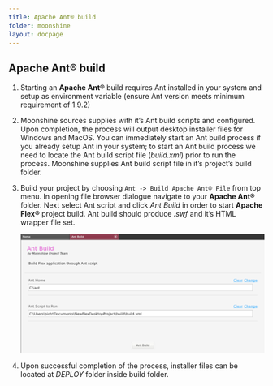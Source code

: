 ```yaml
---
title: Apache Ant® build
folder: moonshine
layout: docpage
---
```


## Apache Ant® build

1. Starting an **Apache Ant®** build requires Ant installed in your system and setup as environment variable (ensure Ant version meets minimum requirement of 1.9.2)

2. Moonshine sources supplies with it’s Ant build scripts and configured. Upon completion, the process will output desktop installer files for Windows and MacOS. You can immediately start an Ant build process if you already setup Ant in your system; to start an Ant build process we need to locate the Ant build script file (_build.xml_) prior to run the process. Moonshine supplies Ant build script file in it’s project’s build folder.

3. Build your project by choosing `Ant -> Build Apache Ant® File` from top menu. In opening file browser dialogue navigate to your **Apache Ant®** folder. Next select Ant script and click _Ant Build_ in order to start **Apache Flex®** project build. Ant build should produce _.swf_ and it’s HTML wrapper file set.

    ![Apache Ant build configuration](/images/moonshine/ant_build_configuration.png)

4. Upon successful completion of the process, installer files can be located at _DEPLOY_ folder inside build folder.
